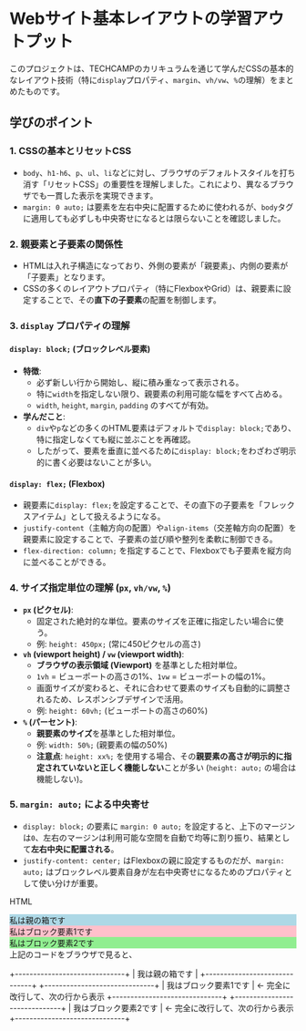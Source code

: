# Webサイト基本レイアウトの学習アウトプット

このプロジェクトは、TECHCAMPのカリキュラムを通じて学んだCSSの基本的なレイアウト技術（特に`display`プロパティ、`margin`、`vh/vw`、`%`の理解）をまとめたものです。

## 学びのポイント

### 1. CSSの基本とリセットCSS
- `body`、`h1-h6`、`p`、`ul`、`li`などに対し、ブラウザのデフォルトスタイルを打ち消す「リセットCSS」の重要性を理解しました。これにより、異なるブラウザでも一貫した表示を実現できます。
- `margin: 0 auto;` は要素を左右中央に配置するために使われるが、`body`タグに適用しても必ずしも中央寄せになるとは限らないことを確認しました。

### 2. 親要素と子要素の関係性
- HTMLは入れ子構造になっており、外側の要素が「親要素」、内側の要素が「子要素」となります。
- CSSの多くのレイアウトプロパティ（特にFlexboxやGrid）は、親要素に設定することで、その**直下の子要素**の配置を制御します。

### 3. `display` プロパティの理解
#### `display: block;` (ブロックレベル要素)
- **特徴**:
    - 必ず新しい行から開始し、縦に積み重なって表示される。
    - 特に`width`を指定しない限り、親要素の利用可能な幅をすべて占める。
    - `width`, `height`, `margin`, `padding` のすべてが有効。
- **学んだこと**:
    - `div`や`p`などの多くのHTML要素はデフォルトで`display: block;`であり、特に指定しなくても縦に並ぶことを再確認。
    - したがって、要素を垂直に並べるために`display: block;`をわざわざ明示的に書く必要はないことが多い。

#### `display: flex;` (Flexbox)
- 親要素に`display: flex;`を設定することで、その直下の子要素を「フレックスアイテム」として扱えるようになる。
- `justify-content`（主軸方向の配置）や`align-items`（交差軸方向の配置）を親要素に設定することで、子要素の並び順や整列を柔軟に制御できる。
- `flex-direction: column;` を指定することで、Flexboxでも子要素を縦方向に並べることができる。

### 4. サイズ指定単位の理解 (`px`, `vh/vw`, `%`)
- **`px` (ピクセル)**:
    - 固定された絶対的な単位。要素のサイズを正確に指定したい場合に使う。
    - 例: `height: 450px;` (常に450ピクセルの高さ)
- **`vh` (viewport height) / `vw` (viewport width)**:
    - **ブラウザの表示領域 (Viewport)** を基準とした相対単位。
    - `1vh` = ビューポートの高さの1%、`1vw` = ビューポートの幅の1%。
    - 画面サイズが変わると、それに合わせて要素のサイズも自動的に調整されるため、レスポンシブデザインで活用。
    - 例: `height: 60vh;` (ビューポートの高さの60%)
- **`%` (パーセント)**:
    - **親要素のサイズ**を基準とした相対単位。
    - 例: `width: 50%;` (親要素の幅の50%)
    - **注意点**: `height: xx%;` を使用する場合、その**親要素の高さが明示的に指定されていないと正しく機能しない**ことが多い (`height: auto;` の場合は機能しない)。

### 5. `margin: auto;` による中央寄せ
- `display: block;` の要素に `margin: 0 auto;` を設定すると、上下のマージンは`0`、左右のマージンは利用可能な空間を自動で均等に割り振り、結果として**左右中央に配置される**。
- `justify-content: center;` はFlexboxの親に設定するものだが、`margin: auto;` はブロックレベル要素自身が左右中央寄せになるためのプロパティとして使い分けが重要。

HTML

<div style="background-color: lightblue;">私は親の箱です</div>
<div style="background-color: pink; display: block;">私はブロック要素1です</div>
<div style="background-color: lightgreen; display: block;">私はブロック要素2です</div>
上記のコードをブラウザで見ると、

+------------------------------+
| 我は親の箱です               |
+------------------------------+
+------------------------------+
| 我はブロック要素1です        |  ← 完全に改行して、次の行から表示
+------------------------------+
+------------------------------+
| 我はブロック要素2です        |  ← 完全に改行して、次の行から表示
+------------------------------+
